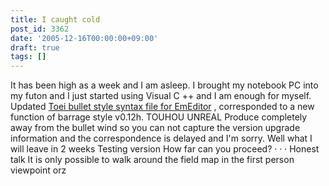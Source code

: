 ```yaml
---
title: I caught cold
post_id: 3362
date: '2005-12-16T00:00:00+09:00'
draft: true
tags: []
---
```


It has been high as a week and I am asleep. I brought my notebook PC into my futon and I just started using Visual C ++ and I am enough for myself. Updated [Toei bullet style syntax file for EmEditor](https://danmaq.com/emeditor-danmakufu) , corresponded to a new function of barrage style v0.12h. TOUHOU UNREAL Produce completely away from the bullet wind so you can not capture the version upgrade information and the correspondence is delayed and I'm sorry. Well what I will leave in 2 weeks Testing version How far can you proceed? · · · Honest talk It is only possible to walk around the field map in the first person viewpoint orz
